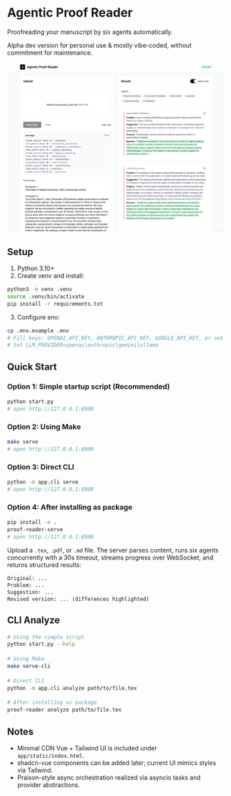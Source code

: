 <!--
 * @Author: Rongxin rongxin@u.nus.edu
 * @Date: 2025-10-16 15:59:31
 * @LastEditors: Rongxin rongxin@u.nus.edu
 * @LastEditTime: 2025-10-16 21:59:04
 * @FilePath: /agentic-proof-reader/README.md
 * @Description: 这是默认设置,请设置`customMade`, 打开koroFileHeader查看配置 进行设置: https://github.com/OBKoro1/koro1FileHeader/wiki/%E9%85%8D%E7%BD%AE
-->
# Agentic Proof Reader

Proofreading your manuscript by six agents automatically.

Alpha dev version for personal use & mostly vibe-coded, without commitment for maintenance.

![](./static/screen.png)

## Setup

1. Python 3.10+
2. Create venv and install:

```bash
python3 -m venv .venv
source .venv/bin/activate
pip install -r requirements.txt
```

3. Configure env:

```bash
cp .env.example .env
# Fill keys: OPENAI_API_KEY, ANTHROPIC_API_KEY, GOOGLE_API_KEY, or set OLLAMA_HOST
# Set LLM_PROVIDER=openai|anthropic|gemini|ollama
```

## Quick Start

### Option 1: Simple startup script (Recommended)
```bash
python start.py
# open http://127.0.0.1:8000
```

### Option 2: Using Make
```bash
make serve
# open http://127.0.0.1:8000
```

### Option 3: Direct CLI
```bash
python -m app.cli serve
# open http://127.0.0.1:8000
```

### Option 4: After installing as package
```bash
pip install -e .
proof-reader-serve
# open http://127.0.0.1:8000
```

Upload a `.tex`, `.pdf`, or `.md` file. The server parses content, runs six agents concurrently with a 30s timeout, streams progress over WebSocket, and returns structured results:

```
Original: ...
Problem: ...
Suggestion: ...
Revised version: ... (differences highlighted)
```

## CLI Analyze

```bash
# Using the simple script
python start.py --help

# Using Make
make serve-cli

# Direct CLI
python -m app.cli analyze path/to/file.tex

# After installing as package
proof-reader analyze path/to/file.tex
```

## Notes
- Minimal CDN Vue + Tailwind UI is included under `app/static/index.html`.
- shadcn-vue components can be added later; current UI mimics styles via Tailwind.
- Praison-style async orchestration realized via asyncio tasks and provider abstractions.
